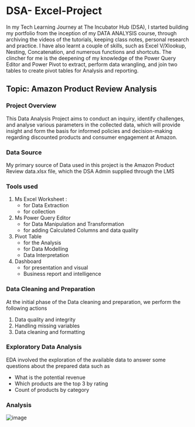 # DSA- Excel-Project

In my Tech Learning Journey at The Incubator Hub (DSA),  I started building
my portfolio from the inception of my DATA ANALYSIS course, through archiving the videos of the tutorials, 
keeping class notes, personal research and practice.
I have also learnt a couple of skills, such as Excel V/Xlookup, Nesting, Concatenation, and numerous functions and shortcuts. The clincher for me is the deepening of my knowledge of the Power Query Editor and Power Pivot to extract, perform data wrangling, and join two tables to create pivot tables 
for Analysis and reporting.
 
## Topic: Amazon Product Review Analysis

### Project Overview  
This Data Analysis Project aims to conduct an inquiry, identify challenges, and analyse various parameters in the collected data, which will provide insight and form the basis for informed policies and decision-making regarding discounted products and consumer engagement at Amazon.

### Data Source 

My primary source of Data used in this project is the Amazon Product Review data.xlsx file, which the DSA Admin supplied through the LMS
 
### Tools used 
1. Ms Excel Worksheet :
   - for Data Extraction 
   - for collection
2. Ms Power Query Editor
   - for Data Manipulation and Transformation
   - for adding Calculated Columns and data quality
3. Pivot Table
   - for the Analysis 
   - for Data Modelling
   - Data Interpretation
4. Dashboard
   - for presentation and visual
   - Business report and intelligence
   
   
### Data Cleaning and Preparation 

At the initial phase of the Data cleaning and preparation, we perform the following actions
1. Data quality and integrity
2. Handling missing variables
3. Data cleaning and formatting

### Exploratory Data Analysis
EDA involved the exploration of the available data  to answer some questions about the prepared 
data such as 
- What is the potential revenue
- Which products are the top 3 by rating
- Count of products by category
  
### Analysis
![image](https://github.com/user-attachments/assets/ae65e909-9700-4385-8743-e9497fcab071)










   
